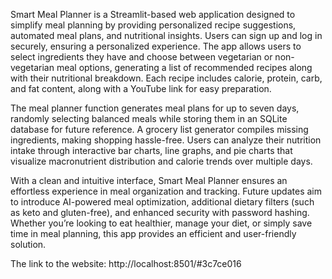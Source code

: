 Smart Meal Planner is a Streamlit-based web application designed to simplify meal planning by providing personalized recipe suggestions, automated meal plans, and nutritional insights. Users can sign up and log in securely, ensuring a personalized experience. The app allows users to select ingredients they have and choose between vegetarian or non-vegetarian meal options, generating a list of recommended recipes along with their nutritional breakdown. Each recipe includes calorie, protein, carb, and fat content, along with a YouTube link for easy preparation.  

The meal planner function generates meal plans for up to seven days, randomly selecting balanced meals while storing them in an SQLite database for future reference. A grocery list generator compiles missing ingredients, making shopping hassle-free. Users can analyze their nutrition intake through interactive bar charts, line graphs, and pie charts that visualize macronutrient distribution and calorie trends over multiple days.  

With a clean and intuitive interface, Smart Meal Planner ensures an effortless experience in meal organization and tracking. Future updates aim to introduce AI-powered meal optimization, additional dietary filters (such as keto and gluten-free), and enhanced security with password hashing. Whether you’re looking to eat healthier, manage your diet, or simply save time in meal planning, this app provides an efficient and user-friendly solution.

The link to the website: http://localhost:8501/#3c7ce016
